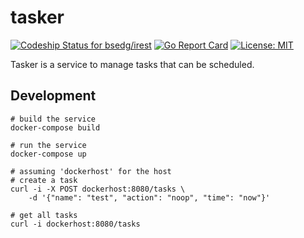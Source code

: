 # tasker

[ ![Codeship Status for bsedg/irest](https://codeship.com/projects/1f8bd7f0-598d-0134-a57b-0ac50249f2fe/status?branch=master)](https://codeship.com/projects/173070)
[![Go Report Card](https://goreportcard.com/badge/github.com/bsedg/tasker)](https://goreportcard.com/report/github.com/bsedg/tasker)
[![License: MIT](https://img.shields.io/badge/License-MIT-yellow.svg)](https://opensource.org/licenses/MIT)

Tasker is a service to manage tasks that can be scheduled.

## Development

```
# build the service
docker-compose build

# run the service
docker-compose up

# assuming 'dockerhost' for the host
# create a task
curl -i -X POST dockerhost:8080/tasks \
    -d '{"name": "test", "action": "noop", "time": "now"}'

# get all tasks
curl -i dockerhost:8080/tasks
```
